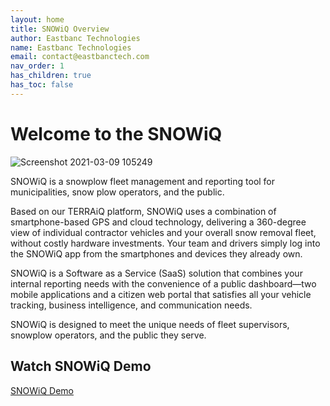 ```yaml
---
layout: home
title: SNOWiQ Overview
author: Eastbanc Technologies
name: Eastbanc Technologies
email: contact@eastbanctech.com
nav_order: 1
has_children: true
has_toc: false
---
```


# **Welcome to the SNOWiQ**

![Screenshot 2021-03-09 105249](https://user-images.githubusercontent.com/79857237/110498850-afb94780-80c5-11eb-8e2c-53f2f558a278.png)


SNOWiQ is a snowplow fleet management and reporting tool for municipalities, snow plow operators, and the public.  

Based on our TERRAiQ platform, SNOWiQ uses a combination of smartphone-based GPS and cloud technology, delivering a 360-degree view of individual contractor vehicles and your overall snow removal fleet, without costly hardware investments.  Your team and drivers simply log into the SNOWiQ app from the smartphones and devices they already own.  

SNOWiQ is a Software as a Service (SaaS) solution that combines your internal reporting needs with the convenience of a public dashboard—two mobile applications and a citizen web portal that satisfies all your vehicle tracking, business intelligence, and communication needs. 

SNOWiQ is designed to meet the unique needs of fleet supervisors, snowplow operators, and the public they serve.

## Watch SNOWiQ Demo 
[SNOWiQ Demo](https://eastbanctech.sharepoint.com/:v:/g/EfgLG-E4gJhOq6vW7PV41S4Bouw_7bEwA6FM0hYr3k22-g?e=g6kWot)

